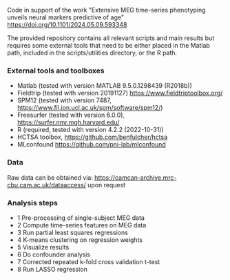 Code in support of the work "Extensive MEG time-series phenotyping unveils neural markers predictive of age" https://doi.org/10.1101/2024.05.09.593348 

The provided repository contains all relevant scripts and main results but requires some external tools that need to be either placed in the Matlab path, included in the scripts/utilities directory, or the R path.

### External tools and toolboxes

- Matlab (tested with version MATLAB 9.5.0.1298439 (R2018b))
- Fieldtrip (tested with version 20191127) https://www.fieldtriptoolbox.org/
- SPM12 (tested with version 7487, https://www.fil.ion.ucl.ac.uk/spm/software/spm12/)
- Freesurfer (tested with version 6.0.0), https://surfer.nmr.mgh.harvard.edu/
- R (required, tested with version 4.2.2 (2022-10-31))
- HCTSA toolbox, https://github.com/benfulcher/hctsa
- MLconfound https://github.com/pni-lab/mlconfound

### Data

Raw data can be obtained via: https://camcan-archive.mrc-cbu.cam.ac.uk/dataaccess/ upon request

### Analysis steps

- 1 Pre-processing of single-subject MEG data
- 2 Compute time-series features on MEG data
- 3 Run partial least squares regressions
- 4 K-means clustering on regression weights
- 5 Visualize results
- 6 Do confounder analysis
- 7 Corrected repeated k-fold cross validation t-test
- 8 Run LASSO regression

